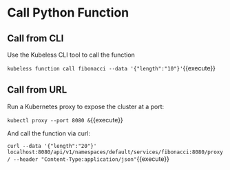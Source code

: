 # Call Python Function #

## Call from CLI ##
Use the Kubeless CLI tool to call the function

`kubeless function call fibonacci --data '{"length":"10"}'`{{execute}}

## Call from URL ##

Run a Kubernetes proxy to expose the cluster at a port:

`kubectl proxy --port 8080 &`{{execute}}

And call the function via curl:

`curl --data '{"length":"20"}' localhost:8080/api/v1/namespaces/default/services/fibonacci:8080/proxy/ --header "Content-Type:application/json"`{{execute}}
